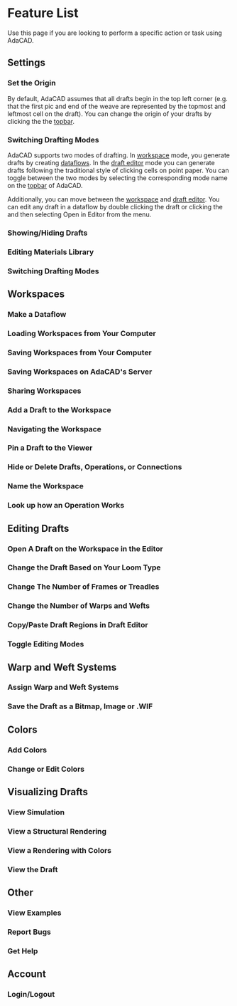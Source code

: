 # Feature List
Use this page if you are looking to perform a specific action or task using AdaCAD. 

## Settings 

### Set the Origin 
By default, AdaCAD assumes that all drafts begin in the top left corner (e.g. that the first pic and end of the weave are represented by the topmost and leftmost cell on the draft). You can change the origin of your drafts by clicking the <FAIcon icon="fa-solid fa-gear" size="1x" /> the [topbar](../../reference/interface/topbar.md). 

### Switching Drafting Modes
AdaCAD supports two modes of drafting. In [workspace](../../reference/interface/workspace.md) mode, you generate drafts by creating [dataflows](../../reference/glossary/dataflow.md). In the [draft editor](../../reference/interface/draft_editor.md) mode you can generate drafts following the traditional style of clicking cells on point paper. You can toggle between the two modes by selecting the corresponding mode name on the [topbar](../../reference/interface/topbar.md) of AdaCAD. 

Additionally, you can move between the [workspace](../../reference/interface/workspace.md) and [draft editor](../../reference/interface/draft_editor.md). You can edit any draft in a dataflow by double clicking the draft or clicking the <FAIcon icon="fa-solid fa-ellipsis" size="1x" /> and then selecting <FAIcon icon="fa-solid fa-edit" size="1x" /> Open in Editor from the menu. 


### Showing/Hiding Drafts

### Editing Materials Library 

### Switching Drafting Modes


## Workspaces 

### Make a Dataflow

### Loading Workspaces from Your Computer

### Saving Workspaces from Your Computer

### Saving Workspaces on AdaCAD's Server

### Sharing Workspaces

### Add a Draft to the Workspace

### Navigating the Workspace

### Pin a Draft to the Viewer

### Hide or Delete Drafts, Operations, or Connections

### Name the Workspace

### Look up how an Operation Works


## Editing Drafts

### Open A Draft on the Workspace in the Editor

### Change the Draft Based on Your Loom Type

### Change The Number of Frames or Treadles

### Change the Number of Warps and Wefts

### Copy/Paste Draft Regions in Draft Editor

### Toggle Editing Modes

## Warp and Weft Systems

### Assign Warp and Weft Systems

### Save the Draft as a Bitmap, Image or .WIF


## Colors

### Add Colors

### Change or Edit Colors


## Visualizing Drafts


### View Simulation

### View a Structural Rendering

### View a Rendering with Colors

### View the Draft


## Other

### View Examples

### Report Bugs

### Get Help



## Account


### Login/Logout

